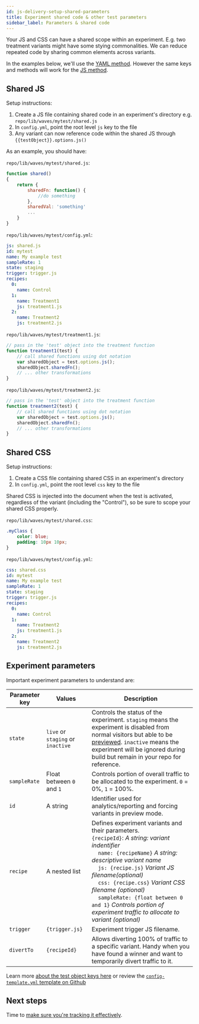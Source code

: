 ```yaml
---
id: js-delivery-setup-shared-parameters
title: Experiment shared code & other test parameters
sidebar_label: Parameters & shared code
---
```


Your JS and CSS can have a shared scope within an experiment. E.g. two treatment variants might have some stying commonalities. We can reduce repeated code by sharing common elements across variants.

In the examples below, we'll use the [YAML method](js-delivery-setup-yaml.md). However the same keys and methods will work for the [JS method](js-delivery-setup-js.md).

## Shared JS

Setup instructions:

1. Create a JS file containing shared code in an experiment's directory e.g. `repo/lib/waves/mytest/shared.js`
2. In `config.yml`, point the root level `js` key to the file
3. Any variant can now reference code within the shared JS through `{{testObject}}.options.js()`

As an example, you should have:

`repo/lib/waves/mytest/shared.js`:

```js
function shared()
{
    return {
        sharedFn: function() {
            //do something
        },
        sharedVal: 'something'
        ...
    }
}
```

`repo/lib/waves/mytest/config.yml`:

```yml
js: shared.js
id: mytest
name: My example test
sampleRate: 1
state: staging
trigger: trigger.js
recipes:
  0:
    name: Control
  1:
    name: Treatment1
    js: treatment1.js
  2:
    name: Treatment2
    js: treatment2.js
```

`repo/lib/waves/mytest/treatment1.js`:

```js
// pass in the 'test' object into the treatment function
function treatment1(test) {
    // call shared functions using dot notation
    var sharedObject = test.options.js();
    sharedObject.sharedFn();
    // ... other transformations
}
```

`repo/lib/waves/mytest/treatment2.js`:

```js
// pass in the 'test' object into the treatment function
function treatment2(test) {
    // call shared functions using dot notation
    var sharedObject = test.options.js();
    sharedObject.sharedFn();
    // ... other transformations
}
```

## Shared CSS

Setup instructions:

1. Create a CSS file containing shared CSS in an experiment's directory
2. In `config.yml`, point the root level `css` key to the file

Shared CSS is injected into the document when the test is activated, regardless of the variant (including the "Control"), so be sure to scope your shared CSS properly.

`repo/lib/waves/mytest/shared.css`:

```css
.myClass {
    color: blue;
    padding: 10px 10px;
}
```

`repo/lib/waves/mytest/config.yml`:

```yml
css: shared.css
id: mytest
name: My example test
sampleRate: 1
state: staging
trigger: trigger.js
recipes:
  0:
    name: Control
  1:
    name: Treatment2
    js: treatment1.js
  2:
    name: Treatment2
    js: treatment2.js
```

## Experiment parameters

Important experiment parameters to understand are:

Parameter key | Values | Description
--- | --- | ---
`state` | `live` or `staging` or `inactive` | Controls the status of the experiment. `staging` means the experiment is disabled from normal visitors but able to be [previewed](js-delivery-preview-launch.md). `inactive` means the experiment will be ignored during build but remain in your repo for reference.
`sampleRate` | Float between `0` and `1` | Controls portion of overall traffic to be allocated to the experiment. `0` = 0%, `1` = 100%.
`id` | A string | Identifier used for analytics/reporting and forcing variants in preview mode.
`recipe` | A nested list | Defines experiment variants and their parameters. <br> `{recipeId}`: *A string: variant indentifier*<br> &nbsp;&nbsp;&nbsp;&nbsp;`name: {recipeName}` *A string: descriptive variant name*<br>&nbsp;&nbsp;&nbsp;&nbsp;`js: {recipe.js}` *Variant JS filename(optional)*<br>&nbsp;&nbsp;&nbsp;&nbsp;`css: {recipe.css}` *Variant CSS filename (optional)*<br>&nbsp;&nbsp;&nbsp;&nbsp;`sampleRate: {float between 0 and 1}` *Controls portion of experiment traffic to allocate to variant (optional)*
`trigger` | `{trigger.js}` | Experiment trigger JS filename.
`divertTo` | `{recipeId}` | Allows diverting 100% of traffic to a specific variant. Handy when you have found a winner and want to temporarily divert traffic to it.

Learn more [about the test object keys here](js-delivery-test-object.md) or review the [`config-template.yml` template on Github](https://github.com/mint-metrics/mojito-js-delivery/blob/master/config-template.yml)

## Next steps

Time to [make sure you're tracking it effectively](js-delivery-customisation.md).
